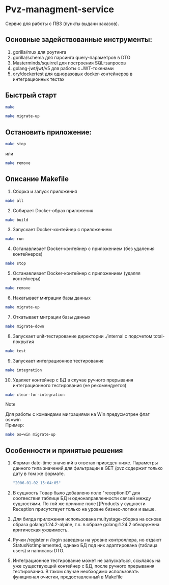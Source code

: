 # Pvz-managment-service
Сервис для работы с ПВЗ (пункты выдачи заказов).
## Основные задействованные инструменты:
1. gorilla/mux для роутинга
2. gorilla/schema для парсинга query-параметров в DTO
3. Masterminds/squirrel для построения SQL-запросов
4. golang-jwt/jwt/v5 для работы с JWT-токенами
5. ory/dockertest для одноразовых docker-контейнеров в интеграционных тестах

## Быстрый старт
```bash
make
```
```bash
make migrate-up
```

## Остановить приложение:
```bash
make stop
```
или
```bash
make remove
```

## Описание Makefile
1. Сборка и запуск приложения
```bash
make all
```

2. Собирает Docker-образ приложения
```bash
make build
```

3. Запускает Docker-контейнер с приложением
```bash
make run
```

4. Останавливает Docker-контейнер с приложением (без удаления контейнеров)
```bash
make stop
```

5. Останавливает Docker-контейнер с приложением (удаляя контейнеры)
```bash
make remove
```

6. Накатывает миграции базы данных
```bash
make migrate-up
```

7. Откатывает миграции базы данных
```bash
make migrate-down
```

8. Запуcкает unit-тестирование директории ./internal с подсчетом total-покрытия
```bash
make test
```

9. Запускает интеграционное тестирование
```bash
make integration
```

10. Удаляет контейнер с БД в случае ручного прерывания интеграционного тестирования (не рекомендуется)
```bash
make clear-for-integration
```

> [!NOTE]
> Для работы с командами миграциями на Win предусмотрен флаг os=win      
> Пример:
> ```bash
> make os=win migrate-up
> ```

## Особенности и принятые решения

1. Формат date-time значений в ответах приведен ниже. Параметры данного типа значений для фильтрации в GET /pvz содержит только дату в том же формате.
    ```bash
    "2006-01-02 15:04:05"
    ```
2. В сущность Товар было добавлено поле "receptionID" для соотвествия таблице БД и однонаправленности связей между сущностями. По той же причине поле []Products у сущности Reception присутствует только на уровне бизнес-логики и выше.
   
3. Для билда приложения использована multystage-сборка на основе образа golang:1.24.2-alpine, т.к. в образе golang:1.24.2 обнаружена критическая уязвимость.
   
4. Ручки /register и /login заведены на уровне контроллера, но отдают StatusNotImplemented, однако БД под них адаптирована (таблица users) и написаны DTO.
   
5. Интеграционное тестирование может не запускаться, ссылаясь на уже существующий контейнер с БД, после ручного прерывания тестирования. В таком случае необходимо использовать функционал очистки, предоставленный в Makefile

